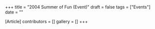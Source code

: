 +++
title = "2004 Summer of Fun (Event)"
draft = false
tags = ["Events"]
date = ""

[Article]
contributors = []
gallery = []
+++
